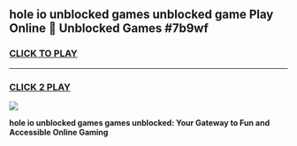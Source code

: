 
## hole io unblocked games unblocked game Play Online 👋 Unblocked Games #7b9wf
<h3>
<a href="https://premium.freeplayer.one?title=hole_io_unblocked_games&ref=21F">CLICK TO PLAY</a></h3>
<hr>

<h3>
<a href="https://premium.freeplayer.one?title=hole_io_unblocked_games&ref=21F">CLICK 2 PLAY</a>
  
</h3>

<a href="https://premium.freeplayer.one?title=hole_io_unblocked_games&ref=21F/"><img src="https://clearcache.store/games.png"></a>


**hole io unblocked games games unblocked: Your Gateway to Fun and Accessible Online Gaming**
